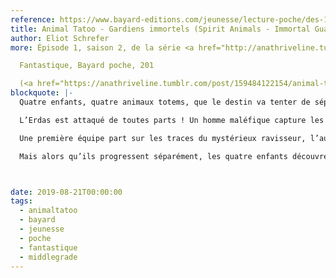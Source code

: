 ```yaml
---
reference: https://www.bayard-editions.com/jeunesse/lecture-poche/des-10-ans-7006/gardiens-immortels
title: Animal Tatoo - Gardiens immortels (Spirit Animals - Immortal Guardians)
author: Eliot Schrefer
more: Épisode 1, saison 2, de la série <a href="http://anathriveline.tumblr.com/tagged/animaltatoo">Animal Tatoo</a>

  Fantastique, Bayard poche, 201

  (<a href="https://anathriveline.tumblr.com/post/159484122154/animal-tatoo-gardiens-immortels-spirit-animals">Bayard</a>, 2017)
blockquote: |-
  Quatre enfants, quatre animaux totems, que le destin va tenter de séparer. Leur prochain combat : préserver le lien sacré qui les unit.

  L’Erdas est attaqué de toutes parts ! Un homme maléfique capture les Bêtes Suprêmes pour se constituer une armée puissante. Et l’Arbre Éternel, source de vie, se meurt, empoisonné. Conor, Abéké, Meilin et Rollan, accompagnés de leurs animaux totems, se retrouvent pour lutter contre ces nouvelles menaces

  Une première équipe part sur les traces du mystérieux ravisseur, l’autre décide de rejoindre l’arbre sacré, pour tenter de le guérir

  Mais alors qu’ils progressent séparément, les quatre enfants découvrent que le lien qui les unit à leurs animaux est menacé et que leurs forces s’amenuisent…



date: 2019-08-21T00:00:00
tags:
  - animaltatoo
  - bayard
  - jeunesse
  - poche
  - fantastique
  - middlegrade
---
```

